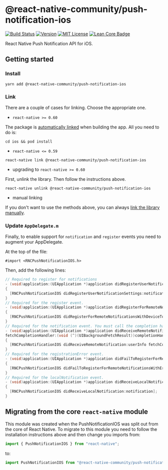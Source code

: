 # @react-native-community/push-notification-ios

[![Build Status][build-badge]][build]
[![Version][version-badge]][package]
[![MIT License][license-badge]][license]
[![Lean Core Badge][lean-core-badge]][lean-core-issue]

React Native Push Notification API for iOS.

## Getting started

### Install

```
yarn add @react-native-community/push-notification-ios
```

### Link
There are a couple of cases for linking. Choose the appropriate one.
- `react-native >= 0.60`

 The package is [automatically linked](https://github.com/react-native-community/cli/blob/master/docs/autolinking.md) when building the app. All you need to do is:
```
cd ios && pod install
```

- `react-native <= 0.59`
```
react-native link @react-native-community/push-notification-ios
```

- upgrading to `react-native >= 0.60`

 First, unlink the library. Then follow the instructions above.
 ```
 react-native unlink @react-native-community/push-notification-ios
 ```

- manual linking

 If you don't want to use the methods above, you can always [link the library manually](./docs/manual-linking.md).

### Update `AppDelegate.m`

Finally, to enable support for `notification` and `register` events you need to augment your AppDelegate.

At the top of the file:
```
#import <RNCPushNotificationIOS.h>
```
Then, add the following lines:
```objective-c
// Required to register for notifications
- (void)application:(UIApplication *)application didRegisterUserNotificationSettings:(UIUserNotificationSettings *)notificationSettings
{
  [RNCPushNotificationIOS didRegisterUserNotificationSettings:notificationSettings];
}
// Required for the register event.
- (void)application:(UIApplication *)application didRegisterForRemoteNotificationsWithDeviceToken:(NSData *)deviceToken
{
  [RNCPushNotificationIOS didRegisterForRemoteNotificationsWithDeviceToken:deviceToken];
}
// Required for the notification event. You must call the completion handler after handling the remote notification.
- (void)application:(UIApplication *)application didReceiveRemoteNotification:(NSDictionary *)userInfo
fetchCompletionHandler:(void (^)(UIBackgroundFetchResult))completionHandler
{
  [RNCPushNotificationIOS didReceiveRemoteNotification:userInfo fetchCompletionHandler:completionHandler];
}
// Required for the registrationError event.
- (void)application:(UIApplication *)application didFailToRegisterForRemoteNotificationsWithError:(NSError *)error
{
  [RNCPushNotificationIOS didFailToRegisterForRemoteNotificationsWithError:error];
}
// Required for the localNotification event.
- (void)application:(UIApplication *)application didReceiveLocalNotification:(UILocalNotification *)notification
{
  [RNCPushNotificationIOS didReceiveLocalNotification:notification];
}
```

## Migrating from the core `react-native` module
This module was created when the PushNotificationIOS was split out from the core of React Native. To migrate to this module you need to follow the installation instructions above and then change you imports from:

```js
import { PushNotificationIOS } from "react-native";
```

to:

```js
import PushNotificationIOS from "@react-native-community/push-notification-ios";
```

[build-badge]: https://img.shields.io/circleci/project/github/react-native-community/react-native-push-notification-ios/master.svg?style=flat-square
[build]: https://circleci.com/gh/react-native-community/react-native-push-notification-ios
[version-badge]: https://img.shields.io/npm/v/@react-native-community/push-notification-ios.svg?style=flat-square
[package]: https://www.npmjs.com/package/@react-native-community/push-notification-ios
[license-badge]: https://img.shields.io/npm/l/@react-native-community/push-notification-ios.svg?style=flat-square
[license]: https://opensource.org/licenses/MIT
[lean-core-badge]: https://img.shields.io/badge/Lean%20Core-Extracted-brightgreen.svg?style=flat-square
[lean-core-issue]: https://github.com/facebook/react-native/issues/23313